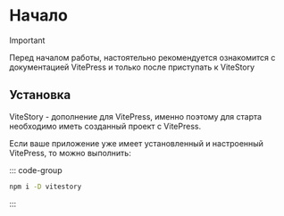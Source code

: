 # Начало

> [!IMPORTANT]
> Перед началом работы, настоятельно рекомендуется ознакомится с документацией VitePress и только после приступать к ViteStory

## Установка

ViteStory - дополнение для VitePress, именно поэтому для старта необходимо иметь созданный проект с VitePress.

Если ваше приложение уже имеет установленный и настроенный VitePress, то можно выполнить:

::: code-group

```sh [npm]
npm i -D vitestory
```

:::